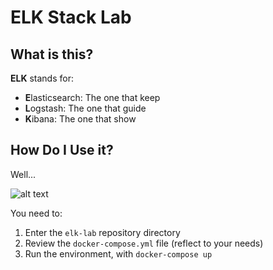 # ELK Stack Lab

## What is this?

**ELK** stands for:

- **E**lasticsearch: The one that keep
- **L**ogstash: The one that guide
- **K**ibana: The one that show

## How Do I Use it?

Well...

![alt text](https://media.tenor.com/images/9112ee31c173e0074d97d36afde8dca0/tenor.gif "Well... obviously")

You need to:
1. Enter the `elk-lab` repository directory
1. Review the `docker-compose.yml` file (reflect to your needs)
1. Run the environment, with `docker-compose up`

